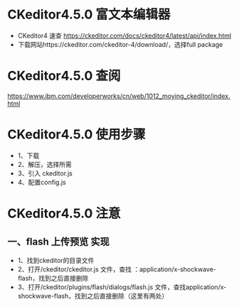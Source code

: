 #  CKeditor4.5.0  富文本编辑器
- CKeditor4 速查  https://ckeditor.com/docs/ckeditor4/latest/api/index.html
- 下载网站https://ckeditor.com/ckeditor-4/download/，选择full package

# CKeditor4.5.0 查阅
https://www.ibm.com/developerworks/cn/web/1012_moying_ckeditor/index.html

# CKeditor4.5.0 使用步骤
- 1、下载
- 2、解压，选择所需
- 3、引入 ckeditor.js
- 4、配置config.js


# CKeditor4.5.0 注意
## 一、flash 上传预览 实现
- 1、找到ckeditor的目录文件
- 2、打开/ckeditor/ckeditor.js 文件，查找 ：application/x-shockwave-flash，找到之后直接删除
- 3、打开/ckeditor/plugins/flash/dialogs/flash.js 文件，查找application/x-shockwave-flash，找到之后直接删除（这里有两处）
